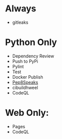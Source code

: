 # Always
- gitleaks

# Python Only
- Dependency Review
- Push to PyPi
- Pylint
- Test
- Docker Publish
- [Pep8Speaks](https://github.com/apps/pep8-speaks)
- cibuildhweel
- CodeQL

# Web Only:
- Pages
- CodeQL
